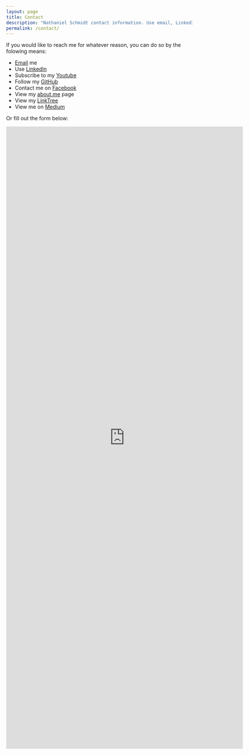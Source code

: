 ```yaml
---
layout: page
title: Contact
description: "Nathaniel Schmidt contact information. Use email, LinkedIn or Facebook"
permalink: /contact/
---
```


If you would like to reach me for whatever reason, you can do so by the folowing means:

* [Email](MAILTO:schmidty2244@gmail.com) me
* Use [LinkedIn](https://www.linkedin.com/in/njsch/)
* Subscribe to my [Youtube](https://www.youtube.com/c/nathanieljschmidt)
* Follow my [GitHub](https://github.com/njsch)
* Contact me on [Facebook](https://www.facebook.com/njsch7/)
* View my [about.me](https://about.me/njschmidt/) page
* View my [LinkTree](https://linktr.ee/njschmidt)
* View me on [Medium](https://medium.com/@njsch)

Or fill out the form below:
<iframe src="https://docs.google.com/forms/d/e/1FAIpQLSfVodGJNH8_hjhYphFaD2A2wsxVJPbj9inRxS6oPU3A6WRqxw/viewform?embedded=true" width="640" height="1680" frameborder="0" marginheight="0" marginwidth="0">Loading…</iframe>
